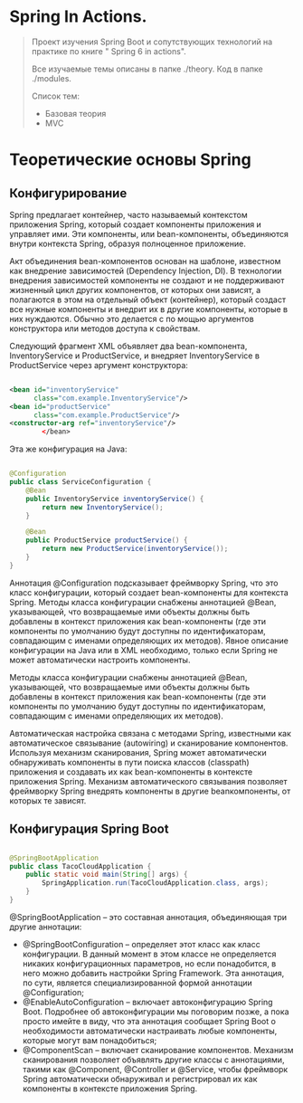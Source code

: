 # Spring In Actions.

> Проект изучения Spring Boot и сопутствующих технологий на практике по книге "
> Spring 6 in actions".
>
> Все изучаемые темы описаны в папке ./theory. Код в папке ./modules.
>
> Список тем:
> - Базовая теория
> - MVC

# Теоретические основы Spring

## Конфигурирование

Spring предлагает контейнер, часто называемый контекстом приложения Spring,
который создает компоненты приложения и управляет ими. Эти компоненты, или
bean-компоненты, объединяются внутри контекста Spring, образуя полноценное
приложение.

Акт объединения bean-компонентов основан на шаблоне, известном как внедрение
зависимостей (Dependency Injection, DI). В технологии внедрения зависимостей
компоненты не создают и не поддерживают жизненный цикл других компонентов, от
которых они зависят, а полагаются в этом на отдельный объект (контейнер),
который создаст все нужные компоненты и внедрит их в другие компоненты, которые
в них нуждаются. Обычно это делается с по мощью аргументов конструктора или
методов доступа к свойствам.

Следующий фрагмент XML объявляет два bean-компонента, InventoryService и
ProductService, и внедряет InventoryService в ProductService через аргумент
конструктора:

```xml

<bean id="inventoryService"
      class="com.example.InventoryService"/>
<bean id="productService"
      class="com.example.ProductService"/>
<constructor-arg ref="inventoryService"/>
        </bean>

```

Эта же конфигурация на Java:

```java

@Configuration
public class ServiceConfiguration {
    @Bean
    public InventoryService inventoryService() {
        return new InventoryService();
    }

    @Bean
    public ProductService productService() {
        return new ProductService(inventoryService());
    }
}
```

Аннотация @Configuration подсказывает фреймворку Spring, что это класс
конфигурации, который создает bean-компоненты для контекста Spring. Методы
класса конфигурации снабжены аннотацией @Bean, указывающей, что возвращаемые
ими объекты должны быть добавлены в контекст приложения как bean-компоненты
(где эти компоненты по умолчанию будут доступны по идентификаторам, совпадающим
с именами определяющих их методов). Явное описание конфигурации на Java или в
XML необходимо, только если Spring не может автоматически настроить компоненты.

Методы класса конфигурации снабжены аннотацией @Bean, указывающей, что
возвращаемые ими объекты должны быть добавлены в контекст приложения как
bean-компоненты (где эти компоненты по умолчанию будут доступны по
идентификаторам, совпадающим с именами определяющих их методов).

Автоматическая настройка связана с методами Spring, известными как
автоматическое связывание (autowiring) и сканирование компонентов. Используя
механизм сканирования, Spring может автоматически обнаруживать компоненты в пути
поиска классов (classpath) приложения и создавать их как bean-компоненты в
контексте приложения Spring. Механизм автоматического связывания позволяет
фреймворку Spring внедрять компоненты в другие beanкомпоненты, от которых те
зависят.

## Конфигурация Spring Boot

```java

@SpringBootApplication
public class TacoCloudApplication {
    public static void main(String[] args) {
        SpringApplication.run(TacoCloudApplication.class, args);
    }
}
```

@SpringBootApplication – это составная аннотация, объединяющая
три другие аннотации:

- @SpringBootConfiguration – определяет этот класс как класс конфигурации. В
  данный момент в этом классе не определяется никаких конфигурационных
  параметров, но если понадобится, в него можно добавить настройки Spring
  Framework. Эта аннотация, по сути, является специализированной формой
  аннотации @Configuration;
- @EnableAutoConfiguration – включает автоконфигурацию Spring Boot. Подробнее об
  автоконфигурации мы поговорим позже, а пока просто имейте в виду, что эта
  аннотация сообщает Spring Boot о необходимости автоматически настраивать любые
  компоненты, которые могут вам понадобиться;
- @ComponentScan – включает сканирование компонентов. Механизм сканирования
  позволяет объявлять другие классы с аннотациями, такими как @Component,
  @Controller и @Service, чтобы фреймворк Spring автоматически обнаруживал и
  регистрировал их как компоненты в контексте приложения Spring.

